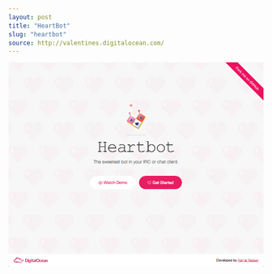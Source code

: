 ```yaml
---
layout: post
title: "HeartBot"
slug: "heartbot"
source: http://valentines.digitalocean.com/
---
```


<img src="/screenshots/heartbot.png">
